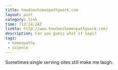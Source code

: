 ```yaml
---
title: howdoeshomeopathywork.com 
layout: post
category: link
time: T13:24:28Z
linkto: http://www.howdoeshomeopathywork.com/ 
description: Can you guess what it says?
tags:
 - homeopathy
 - science
---
```


Sometimes single serving sites still make me laugh.

